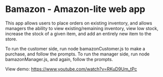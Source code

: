 # Bamazon - Amazon-lite web app

This app allows users to place orders on existing inventory, and allows managers the ability to view existing/remaining inventory, view low stock, increase the stock of a given item, and add an entirely new item to the store.

To run the customer side, run node bamazonCustomer.js to make a purchase, and follow the prompts. To run the manager side, run node bamazonManager.js, and again, follow the prompts.

View demo: https://www.youtube.com/watch?v=RKuD9Um_tPc
